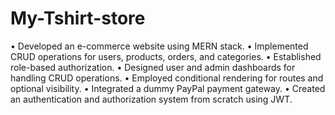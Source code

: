# My-Tshirt-store

• Developed an e-commerce website using MERN stack.
• Implemented CRUD operations for users, products, orders, and categories.
• Established role-based authorization.
• Designed user and admin dashboards for handling CRUD operations.
• Employed conditional rendering for routes and optional visibility.
• Integrated a dummy PayPal payment gateway.
• Created an authentication and authorization system from scratch using JWT.
